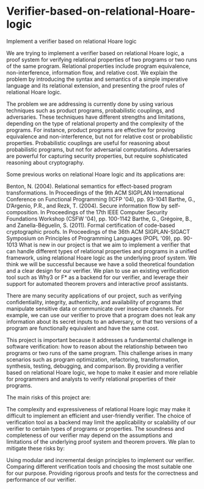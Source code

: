 # Verifier-based-on-relational-Hoare-logic
Implement a verifier based on relational Hoare logic

We are trying to implement a verifier based on relational Hoare logic, a proof system for verifying relational properties of two programs or two runs of the same program. Relational properties include program equivalence, non-interference, information flow, and relative cost. We explain the problem by introducing the syntax and semantics of a simple imperative language and its relational extension, and presenting the proof rules of relational Hoare logic.

The problem we are addressing is currently done by using various techniques such as product programs, probabilistic couplings, and adversaries. These techniques have different strengths and limitations, depending on the type of relational property and the complexity of the programs. For instance, product programs are effective for proving equivalence and non-interference, but not for relative cost or probabilistic properties. Probabilistic couplings are useful for reasoning about probabilistic programs, but not for adversarial computations. Adversaries are powerful for capturing security properties, but require sophisticated reasoning about cryptography.

Some previous works on relational Hoare logic and its applications are:

Benton, N. (2004). Relational semantics for effect-based program transformations. In Proceedings of the 9th ACM SIGPLAN International Conference on Functional Programming (ICFP '04), pp. 93-1041
Barthe, G., D’Argenio, P.R., and Rezk, T. (2004). Secure information flow by self-composition. In Proceedings of the 17th IEEE Computer Security Foundations Workshop (CSFW '04), pp. 100-1142
Barthe, G., Grégoire, B., and Zanella-Béguelin, S. (2011). Formal certification of code-based cryptographic proofs. In Proceedings of the 36th ACM SIGPLAN-SIGACT Symposium on Principles of Programming Languages (POPL '09), pp. 90-1013
What is new in our project is that we aim to implement a verifier that can handle different types of relational properties and programs in a unified framework, using relational Hoare logic as the underlying proof system. We think we will be successful because we have a solid theoretical foundation and a clear design for our verifier. We plan to use an existing verification tool such as Why3 or F* as a backend for our verifier, and leverage their support for automated theorem provers and interactive proof assistants.

There are many security applications of our project, such as verifying confidentiality, integrity, authenticity, and availability of programs that manipulate sensitive data or communicate over insecure channels. For example, we can use our verifier to prove that a program does not leak any information about its secret inputs to an adversary, or that two versions of a program are functionally equivalent and have the same cost.

This project is important because it addresses a fundamental challenge in software verification: how to reason about the relationship between two programs or two runs of the same program. This challenge arises in many scenarios such as program optimization, refactoring, transformation, synthesis, testing, debugging, and comparison. By providing a verifier based on relational Hoare logic, we hope to make it easier and more reliable for programmers and analysts to verify relational properties of their programs.

The main risks of this project are:

The complexity and expressiveness of relational Hoare logic may make it difficult to implement an efficient and user-friendly verifier.
The choice of verification tool as a backend may limit the applicability or scalability of our verifier to certain types of programs or properties.
The soundness and completeness of our verifier may depend on the assumptions and limitations of the underlying proof system and theorem provers.
We plan to mitigate these risks by:

Using modular and incremental design principles to implement our verifier.
Comparing different verification tools and choosing the most suitable one for our purpose.
Providing rigorous proofs and tests for the correctness and performance of our verifier.
